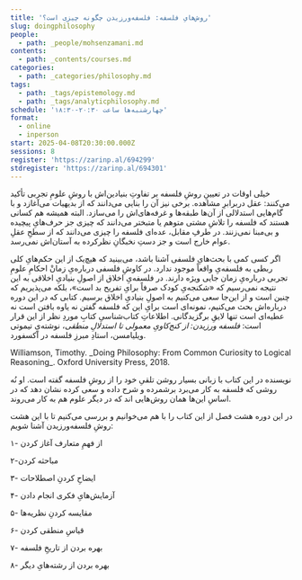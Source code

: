 ```yaml
---
title: 'روش‌هایِ فلسفه: فلسفه‌ورزیدن چگونه چیزی است؟'
slug: doingphilosophy
people:
  - path: _people/mohsenzamani.md
contents:
  - path: _contents/courses.md
categories:
  - path: _categories/philosophy.md
tags:
  - path: _tags/epistemology.md
  - path: _tags/analyticphilosophy.md
schedule: 'چهارشنبه‌ها ساعت ۲۰:۳۰-۱۸:۳۰'
format:
  - online
  - inperson
start: 2025-04-08T20:30:00.000Z
sessions: 8
register: 'https://zarinp.al/694299'
stdregister: 'https://zarinp.al/694301'
---
```



خیلی اوقات در تعیینِ روشِ فلسفه بر تفاوتِ بنیادین‌اش با روشِ علومِ تجربی تأکید می‌کنند: عقل دربرابرِ مشاهده. برخی نیز آن را بنایی می‌دانند که از بدیهیات می‌آغازد و با گام‌هایی استدلالی از آن‌ها طبقه‌ها و غرفه‌های‌اش را می‌سازد. البته همیشه هم کسانی هستند که فلسفه را تلاشِ مشتی متوهم یا متبختر می‌دانند که چیزی جز حرف‌هایِ پیچیده و بی‌مبنا نمی‌زنند. در طرفِ مقابل، عده‌ای فلسفه را چیزی می‌دانند که از سطحِ عقلِ عوام خارج  است و جز دستِ نخبگانِ نظرکرده به آستان‌اش نمی‌رسد.

اگر کسی کمی با بحث‌هایِ فلسفی آشنا باشد، می‌بینید که هیچ‌یک از این حکم‌هایِ کلی ربطی به فلسفه‌یِ واقعاً موجود ندارد. در کاوشِ فلسفی درباره‌یِ زمانْ احکامِ علومِ تجربی درباره‌یِ زمان جایی ویژه دارند. در فلسفه‌یِ اخلاق از اصولِ‌ بنیادیِ‌ اخلاقی به این نتیجه نمی‌رسیم که «شکنجه‌یِ کودک صرفاً برایِ تفریح بد است»، بلکه می‌پذیریم که چنین است و از این‌جا سعی می‌کنیم به اصول‌ِ بنیادیِ اخلاق برسیم.
کتابی که در این دوره درباره‌اش بحث می‌کنیم، نمونه‌ای است برایِ این که فلسفه گفتن نه یاوه بافتن است نه عطیه‌ای است تنها لایقِ برگزیدگانی. اطلاعاتِ کتاب‌شناسیِ‌ کتابِ موردِ‌ نظر از این قرار است:‌ _فلسفه ورزیدن:‌ از کنج‌کاویِ معمولی تا استدلالِ منطقی_، نوشته‌یِ تیموتی ویلیامسن، استادِ مبرزِ فلسفه در آکسفورد.
<p dir="ltr">
Williamson, Timothy. _Doing Philosophy: From Common Curiosity to Logical Reasoning_. Oxford University Press, 2018.
</p>
نویسنده در این کتاب با زبانی بسیار روشن تلقیِ خود را از روشِ فلسفه گفته است. او نُه روشی که فلسفه به کار می‌برد برشمرده و شرح داده و سعی کرده نشان دهد که در اساسِ این‌ها همان روش‌هایی اند که در دیگر علوم هم به کار می‌روند.

در این دوره هشت فصل از این کتاب را با هم می‌خوانیم و بررسی می‌کنیم‌ تا با این هشت روشِ فلسفه‌ورزیدن آشنا شویم:

۱- از فهمِ متعارف آغاز کردن           

۲-مباحثه کردن   

۳- ایضاحِ کردنِ اصطلاحات

۴- آزمایش‌هایِ فکری انجام دادن

۵- مقایسه کردنِ نظریه‌ها

۶- قیاسِ منطقی کردن

۷- بهره بردن از تاریخِ فلسفه

۸- بهره بردن از رشته‌هایِ دیگر
